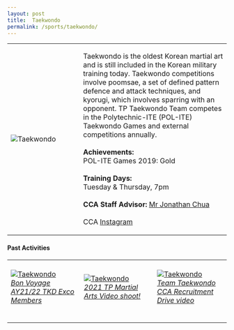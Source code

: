 ```yaml
---
layout: post
title:  Taekwondo
permalink: /sports/taekwondo/
---
```


<table>
    <tr>
        <td style="width:33%"><image src="{{site.baseurl}}/images/CCA_taekwondo.jpg" style="display:block;margin-left:auto;margin-right:auto;" alt="Taekwondo"></image></td>
        <td>
            <p>
                Taekwondo is the oldest Korean martial art and is still included in the Korean military training today. Taekwondo competitions involve poomsae, a set of defined pattern defence and attack techniques, and kyorugi, which involves sparring with an opponent. TP Taekwondo Team competes in the Polytechnic-ITE (POL-ITE) Taekwondo Games and external competitions annually.<br>
                <br>
                <b>Achievements:</b><br>
                POL-ITE Games 2019: Gold<br>
                <br>
                <b>Training Days:</b><br>
                Tuesday & Thursday, 7pm<br>
                <br>
                <b>CCA Staff Advisor:</b> <a href="mailto:joncsw@tp.edu.sg">Mr Jonathan Chua</a><br>
                <br>
                CCA <a href="https://www.instagram.com/tp_taekwondo">Instagram</a>
            </p>
        </td>
    </tr>
</table>

#### Past Activities

<table>
    <tr>
        <td style="width:33%"><br>
            <a href="https://www.instagram.com/p/CPITfI4HllV">
                <image src="{{site.baseurl}}/images/CCA-tkd-ig5.png" style="display:block;margin-left:auto;margin-right:auto;" alt="Taekwondo">
                <h6 style="margin-top:0%">Bon Voyage AY21/22 TKD Exco Members </h6>
                </image>
            </a>
        </td>
        <td style="width:33%"><br>
            <a href="https://www.instagram.com/tv/CNz0tj2Hgr9">
                <image src="{{site.baseurl}}/images/CCA-tkd-ig4.png" style="display:block;margin-left:auto;margin-right:auto;" alt="Taekwondo">
                <h6 style="margin-top:0%">2021 TP Martial Arts Video shoot!</h6>
                </image>
            </a>
        </td>
        <td style="width:33%"><br>
            <a href="https://www.instagram.com/p/CACzPmjn7nm/">
                <image src="{{site.baseurl}}/images/CCA-Taekwondo_IG1.png" style="display:block;margin-left:auto;margin-right:auto;" alt="Taekwondo">
                <h6 style="margin-top:0%">Team Taekwondo CCA Recruitment Drive video</h6>
                </image>
            </a>
        </td>
    </tr>
</table>
